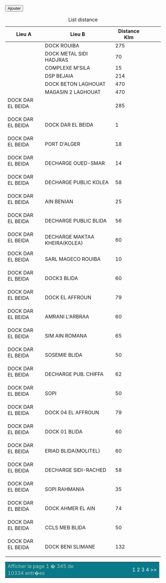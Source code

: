 
<body>
</td><td align="right"><button class="button" onclick="javascript: window.location=&#39;?action=add&amp;user=1&amp;prs=3&#39;"> <i class="fas fa-plus"></i> Ajouter </button></td></tr></tbody></table>
<table class="tablErp" id="tableERP" align="center">
<caption class="bk-co">List distance</caption>
<thead><tr align="center"><th>Lieu A</th><th>Lieu B</th><th>Distance Klm</th><th></th><th></th></tr></thead>
<tbody class="tbody">

<tr><td>
</td><td>DOCK ROUIBA
</td><td>275
</td><td align="center" width="10"><a href="http://105.96.0.195:2023/Gdistance.php?action=edit&amp;user=1&amp;prs=3&amp;find=&amp;id=9921" style="background: #2baf6d; text-decoration: none; color: #fff;" class="tbutton"><i class="fas fa-edit"></i></a>
</td><td align="center" width="10"><spam class="tbutton fas fa-trash" style="background: #af2b37; color: gray;">

</spam></td></tr><tr><td>
</td><td>DOCK METAL SIDI HADJRAS
</td><td>70
</td><td align="center" width="10"><a href="http://105.96.0.195:2023/Gdistance.php?action=edit&amp;user=1&amp;prs=3&amp;find=&amp;id=6571" style="background: #2baf6d; text-decoration: none; color: #fff;" class="tbutton"><i class="fas fa-edit"></i></a>
</td><td align="center" width="10"><spam class="tbutton fas fa-trash" style="background: #af2b37; color: gray;">

</spam></td></tr><tr><td>
</td><td>COMPLEXE M'SILA
</td><td>15
</td><td align="center" width="10"><a href="http://105.96.0.195:2023/Gdistance.php?action=edit&amp;user=1&amp;prs=3&amp;find=&amp;id=7054" style="background: #2baf6d; text-decoration: none; color: #fff;" class="tbutton"><i class="fas fa-edit"></i></a>
</td><td align="center" width="10"><spam class="tbutton fas fa-trash" style="background: #af2b37; color: gray;">

</spam></td></tr><tr><td>
</td><td>DSP  BEJAIA
</td><td>214
</td><td align="center" width="10"><a href="http://105.96.0.195:2023/Gdistance.php?action=edit&amp;user=1&amp;prs=3&amp;find=&amp;id=9363" style="background: #2baf6d; text-decoration: none; color: #fff;" class="tbutton"><i class="fas fa-edit"></i></a>
</td><td align="center" width="10"><spam class="tbutton fas fa-trash" style="background: #af2b37; color: gray;">

</spam></td></tr><tr><td>
</td><td>DOCK BETON LAGHOUAT
</td><td>470
</td><td align="center" width="10"><a href="http://105.96.0.195:2023/Gdistance.php?action=edit&amp;user=1&amp;prs=3&amp;find=&amp;id=4492" style="background: #2baf6d; text-decoration: none; color: #fff;" class="tbutton"><i class="fas fa-edit"></i></a>
</td><td align="center" width="10"><spam class="tbutton fas fa-trash" style="background: #af2b37; color: gray;">

</spam></td></tr><tr><td>
</td><td>MAGASIN 2 LAGHOUAT
</td><td>470
</td><td align="center" width="10"><a href="http://105.96.0.195:2023/Gdistance.php?action=edit&amp;user=1&amp;prs=3&amp;find=&amp;id=2045" style="background: #2baf6d; text-decoration: none; color: #fff;" class="tbutton"><i class="fas fa-edit"></i></a>
</td><td align="center" width="10"><spam class="tbutton fas fa-trash" style="background: #af2b37; color: gray;">

</spam></td></tr><tr><td>DOCK DAR EL BEIDA
</td><td>
</td><td>285
</td><td align="center" width="10"><a href="http://105.96.0.195:2023/Gdistance.php?action=edit&amp;user=1&amp;prs=3&amp;find=&amp;id=9907" style="background: #2baf6d; text-decoration: none; color: #fff;" class="tbutton"><i class="fas fa-edit"></i></a>
</td><td align="center" width="10"><spam class="tbutton fas fa-trash" style="background: #af2b37; color: gray;">

</spam></td></tr><tr><td>DOCK DAR EL BEIDA
</td><td>DOCK DAR EL BEIDA
</td><td>1
</td><td align="center" width="10"><a href="http://105.96.0.195:2023/Gdistance.php?action=edit&amp;user=1&amp;prs=3&amp;find=&amp;id=8462" style="background: #2baf6d; text-decoration: none; color: #fff;" class="tbutton"><i class="fas fa-edit"></i></a>
</td><td align="center" width="10"><spam class="tbutton fas fa-trash" style="background: #af2b37; color: gray;">

</spam></td></tr><tr><td>DOCK DAR EL BEIDA
</td><td>PORT D'ALGER
</td><td>18
</td><td align="center" width="10"><a href="http://105.96.0.195:2023/Gdistance.php?action=edit&amp;user=1&amp;prs=3&amp;find=&amp;id=2079" style="background: #2baf6d; text-decoration: none; color: #fff;" class="tbutton"><i class="fas fa-edit"></i></a>
</td><td align="center" width="10"><spam class="tbutton fas fa-trash" style="background: #af2b37; color: gray;">

</spam></td></tr><tr><td>DOCK DAR EL BEIDA
</td><td>DECHARGE OUED-SMAR
</td><td>14
</td><td align="center" width="10"><a href="http://105.96.0.195:2023/Gdistance.php?action=edit&amp;user=1&amp;prs=3&amp;find=&amp;id=4277" style="background: #2baf6d; text-decoration: none; color: #fff;" class="tbutton"><i class="fas fa-edit"></i></a>
</td><td align="center" width="10"><spam class="tbutton fas fa-trash" style="background: #af2b37; color: gray;">

</spam></td></tr><tr><td>DOCK DAR EL BEIDA
</td><td>DECHARGE PUBLIC KOLEA
</td><td>58
</td><td align="center" width="10"><a href="http://105.96.0.195:2023/Gdistance.php?action=edit&amp;user=1&amp;prs=3&amp;find=&amp;id=9410" style="background: #2baf6d; text-decoration: none; color: #fff;" class="tbutton"><i class="fas fa-edit"></i></a>
</td><td align="center" width="10"><spam class="tbutton fas fa-trash" style="background: #af2b37; color: gray;">

</spam></td></tr><tr><td>DOCK DAR EL BEIDA
</td><td>AIN BENIAN
</td><td>25
</td><td align="center" width="10"><a href="http://105.96.0.195:2023/Gdistance.php?action=edit&amp;user=1&amp;prs=3&amp;find=&amp;id=6562" style="background: #2baf6d; text-decoration: none; color: #fff;" class="tbutton"><i class="fas fa-edit"></i></a>
</td><td align="center" width="10"><spam class="tbutton fas fa-trash" style="background: #af2b37; color: gray;">

</spam></td></tr><tr><td>DOCK DAR EL BEIDA
</td><td>DECHARGE PUBLIC BLIDA
</td><td>56
</td><td align="center" width="10"><a href="http://105.96.0.195:2023/Gdistance.php?action=edit&amp;user=1&amp;prs=3&amp;find=&amp;id=3097" style="background: #2baf6d; text-decoration: none; color: #fff;" class="tbutton"><i class="fas fa-edit"></i></a>
</td><td align="center" width="10"><spam class="tbutton fas fa-trash" style="background: #af2b37; color: gray;">

</spam></td></tr><tr><td>DOCK DAR EL BEIDA
</td><td>DECHARGE MAKTAA KHEIRA(KOLEA)
</td><td>60
</td><td align="center" width="10"><a href="http://105.96.0.195:2023/Gdistance.php?action=edit&amp;user=1&amp;prs=3&amp;find=&amp;id=6188" style="background: #2baf6d; text-decoration: none; color: #fff;" class="tbutton"><i class="fas fa-edit"></i></a>
</td><td align="center" width="10"><spam class="tbutton fas fa-trash" style="background: #af2b37; color: gray;">

</spam></td></tr><tr><td>DOCK DAR EL BEIDA
</td><td>SARL MAGECO ROUIBA
</td><td>10
</td><td align="center" width="10"><a href="http://105.96.0.195:2023/Gdistance.php?action=edit&amp;user=1&amp;prs=3&amp;find=&amp;id=9707" style="background: #2baf6d; text-decoration: none; color: #fff;" class="tbutton"><i class="fas fa-edit"></i></a>
</td><td align="center" width="10"><spam class="tbutton fas fa-trash" style="background: #af2b37; color: gray;">

</spam></td></tr><tr><td>DOCK DAR EL BEIDA
</td><td>DOCK3 BLIDA
</td><td>60
</td><td align="center" width="10"><a href="http://105.96.0.195:2023/Gdistance.php?action=edit&amp;user=1&amp;prs=3&amp;find=&amp;id=4278" style="background: #2baf6d; text-decoration: none; color: #fff;" class="tbutton"><i class="fas fa-edit"></i></a>
</td><td align="center" width="10"><spam class="tbutton fas fa-trash" style="background: #af2b37; color: gray;">

</spam></td></tr><tr><td>DOCK DAR EL BEIDA
</td><td>DOCK EL AFFROUN
</td><td>79
</td><td align="center" width="10"><a href="http://105.96.0.195:2023/Gdistance.php?action=edit&amp;user=1&amp;prs=3&amp;find=&amp;id=3513" style="background: #2baf6d; text-decoration: none; color: #fff;" class="tbutton"><i class="fas fa-edit"></i></a>
</td><td align="center" width="10"><spam class="tbutton fas fa-trash" style="background: #af2b37; color: gray;">

</spam></td></tr><tr><td>DOCK DAR EL BEIDA
</td><td>AMRANI L'ARBRAA
</td><td>60
</td><td align="center" width="10"><a href="http://105.96.0.195:2023/Gdistance.php?action=edit&amp;user=1&amp;prs=3&amp;find=&amp;id=5585" style="background: #2baf6d; text-decoration: none; color: #fff;" class="tbutton"><i class="fas fa-edit"></i></a>
</td><td align="center" width="10"><spam class="tbutton fas fa-trash" style="background: #af2b37; color: gray;">

</spam></td></tr><tr><td>DOCK DAR EL BEIDA
</td><td>SIM AIN ROMANA
</td><td>65
</td><td align="center" width="10"><a href="http://105.96.0.195:2023/Gdistance.php?action=edit&amp;user=1&amp;prs=3&amp;find=&amp;id=9286" style="background: #2baf6d; text-decoration: none; color: #fff;" class="tbutton"><i class="fas fa-edit"></i></a>
</td><td align="center" width="10"><spam class="tbutton fas fa-trash" style="background: #af2b37; color: gray;">

</spam></td></tr><tr><td>DOCK DAR EL BEIDA
</td><td>SOSEMIE BLIDA
</td><td>50
</td><td align="center" width="10"><a href="http://105.96.0.195:2023/Gdistance.php?action=edit&amp;user=1&amp;prs=3&amp;find=&amp;id=8955" style="background: #2baf6d; text-decoration: none; color: #fff;" class="tbutton"><i class="fas fa-edit"></i></a>
</td><td align="center" width="10"><spam class="tbutton fas fa-trash" style="background: #af2b37; color: gray;">

</spam></td></tr><tr><td>DOCK DAR EL BEIDA
</td><td>DECHARGE PUB. CHIFFA
</td><td>62
</td><td align="center" width="10"><a href="http://105.96.0.195:2023/Gdistance.php?action=edit&amp;user=1&amp;prs=3&amp;find=&amp;id=4366" style="background: #2baf6d; text-decoration: none; color: #fff;" class="tbutton"><i class="fas fa-edit"></i></a>
</td><td align="center" width="10"><spam class="tbutton fas fa-trash" style="background: #af2b37; color: gray;">

</spam></td></tr><tr><td>DOCK DAR EL BEIDA
</td><td>SOPI
</td><td>50
</td><td align="center" width="10"><a href="http://105.96.0.195:2023/Gdistance.php?action=edit&amp;user=1&amp;prs=3&amp;find=&amp;id=8958" style="background: #2baf6d; text-decoration: none; color: #fff;" class="tbutton"><i class="fas fa-edit"></i></a>
</td><td align="center" width="10"><spam class="tbutton fas fa-trash" style="background: #af2b37; color: gray;">

</spam></td></tr><tr><td>DOCK DAR EL BEIDA
</td><td>DOCK 04 EL AFFROUN
</td><td>79
</td><td align="center" width="10"><a href="http://105.96.0.195:2023/Gdistance.php?action=edit&amp;user=1&amp;prs=3&amp;find=&amp;id=2376" style="background: #2baf6d; text-decoration: none; color: #fff;" class="tbutton"><i class="fas fa-edit"></i></a>
</td><td align="center" width="10"><spam class="tbutton fas fa-trash" style="background: #af2b37; color: gray;">

</spam></td></tr><tr><td>DOCK DAR EL BEIDA
</td><td>DOCK 01 BLIDA
</td><td>60
</td><td align="center" width="10"><a href="http://105.96.0.195:2023/Gdistance.php?action=edit&amp;user=1&amp;prs=3&amp;find=&amp;id=5552" style="background: #2baf6d; text-decoration: none; color: #fff;" class="tbutton"><i class="fas fa-edit"></i></a>
</td><td align="center" width="10"><spam class="tbutton fas fa-trash" style="background: #af2b37; color: gray;">

</spam></td></tr><tr><td>DOCK DAR EL BEIDA
</td><td>ERIAD BLIDA(MOLITEL)
</td><td>60
</td><td align="center" width="10"><a href="http://105.96.0.195:2023/Gdistance.php?action=edit&amp;user=1&amp;prs=3&amp;find=&amp;id=2346" style="background: #2baf6d; text-decoration: none; color: #fff;" class="tbutton"><i class="fas fa-edit"></i></a>
</td><td align="center" width="10"><spam class="tbutton fas fa-trash" style="background: #af2b37; color: gray;">

</spam></td></tr><tr><td>DOCK DAR EL BEIDA
</td><td>DECHARGE SIDI-RACHED
</td><td>58
</td><td align="center" width="10"><a href="http://105.96.0.195:2023/Gdistance.php?action=edit&amp;user=1&amp;prs=3&amp;find=&amp;id=6189" style="background: #2baf6d; text-decoration: none; color: #fff;" class="tbutton"><i class="fas fa-edit"></i></a>
</td><td align="center" width="10"><spam class="tbutton fas fa-trash" style="background: #af2b37; color: gray;">

</spam></td></tr><tr><td>DOCK DAR EL BEIDA
</td><td>SOPI RAHMANIA
</td><td>35
</td><td align="center" width="10"><a href="http://105.96.0.195:2023/Gdistance.php?action=edit&amp;user=1&amp;prs=3&amp;find=&amp;id=9614" style="background: #2baf6d; text-decoration: none; color: #fff;" class="tbutton"><i class="fas fa-edit"></i></a>
</td><td align="center" width="10"><spam class="tbutton fas fa-trash" style="background: #af2b37; color: gray;">

</spam></td></tr><tr><td>DOCK DAR EL BEIDA
</td><td>DOCK AHMER EL AIN
</td><td>74
</td><td align="center" width="10"><a href="http://105.96.0.195:2023/Gdistance.php?action=edit&amp;user=1&amp;prs=3&amp;find=&amp;id=8817" style="background: #2baf6d; text-decoration: none; color: #fff;" class="tbutton"><i class="fas fa-edit"></i></a>
</td><td align="center" width="10"><spam class="tbutton fas fa-trash" style="background: #af2b37; color: gray;">

</spam></td></tr><tr><td>DOCK DAR EL BEIDA
</td><td>CCLS MEB BLIDA
</td><td>50
</td><td align="center" width="10"><a href="http://105.96.0.195:2023/Gdistance.php?action=edit&amp;user=1&amp;prs=3&amp;find=&amp;id=9549" style="background: #2baf6d; text-decoration: none; color: #fff;" class="tbutton"><i class="fas fa-edit"></i></a>
</td><td align="center" width="10"><spam class="tbutton fas fa-trash" style="background: #af2b37; color: gray;">

</spam></td></tr><tr><td>DOCK DAR EL BEIDA
</td><td>DOCK BENI SLIMANE
</td><td>132
</td><td align="center" width="10"><a href="http://105.96.0.195:2023/Gdistance.php?action=edit&amp;user=1&amp;prs=3&amp;find=&amp;id=2862" style="background: #2baf6d; text-decoration: none; color: #fff;" class="tbutton"><i class="fas fa-edit"></i></a>
</td><td align="center" width="10"><spam class="tbutton fas fa-trash" style="background: #af2b37; color: gray;">
</spam></td></tr></tbody>
</table>
<table style="width:99%; background: #097A89; color: #fff;" align="center"><tbody><tr><td style="text-align: left; width: 50%;"><span style="color: #AFC9C4;">Afficher la page 1 � 345 de 10334 entr�es</span></td><td style="text-align: right;"><span class="tbutton" style="color:#fff; text-decoration: none;"> 1 </span><a href="http://105.96.0.195:2023/Gdistance.php?strPage=2&amp;user=1&amp;prs=3&amp;find=" class="tbutton" style="color: #fff; text-decoration: none;"> 2 </a><a href="http://105.96.0.195:2023/Gdistance.php?strPage=3&amp;user=1&amp;prs=3&amp;find=" class="tbutton" style="color: #fff; text-decoration: none;"> 3 </a><a href="http://105.96.0.195:2023/Gdistance.php?strPage=4&amp;user=1&amp;prs=3&amp;find=" class="tbutton" style="color: #fff; text-decoration: none;"> 4 </a><span'><a href="http://105.96.0.195:2023/Gdistance.php?strPage=2&amp;user=1&amp;prs=3&amp;find=" class="tbutton" style="color: #fff; text-decoration: none;">&gt;&gt;</a></span'></td></tr></tbody></table>
</body></html>
